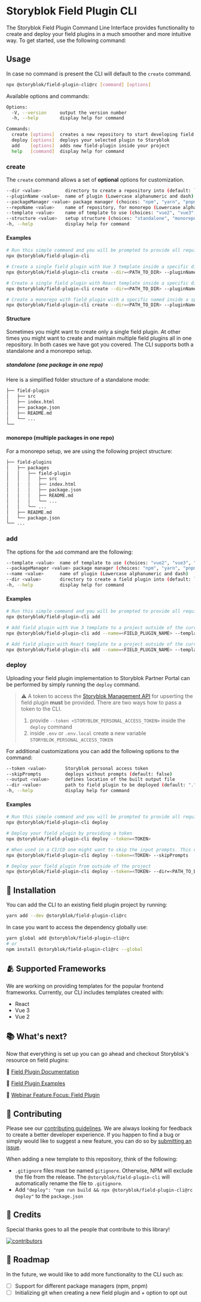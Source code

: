 # Storyblok Field Plugin CLI

[//]: # 'TBD Add storyblok social media and package links'

The Storyblok Field Plugin Command Line Interface provides functionality to create and deploy your field plugins in a much smoother and more intuitive way. To get started, use the following command:

## Usage

In case no command is present the CLI will default to the `create` command.

[//]: # 'TBD: add yarn create as soon as it is implemented'

```bash
npx @storyblok/field-plugin-cli@rc [command] [options]
```

Available options and commands:

```bash
Options:
  -V, --version     output the version number
  -h, --help        display help for command

Commands:
  create [options]  creates a new repository to start developing field plugins
  deploy [options]  deploys your selected plugin to Storyblok
  add    [options]  adds new field-plugin inside your project
  help   [command]  display help for command
```

[//]: # 'TBD Add GIF with interactive mode'

### create

The `create` command allows a set of **optional** options for customization.

```bash
--dir <value>         directory to create a repository into (default: `.`)
--pluginName <value>  name of plugin (Lowercase alphanumeric and dash)
--packageManager <value> package manager (choices: "npm", "yarn", "pnpm")
--repoName <value>    name of repository, for monorepo (Lowercase alphanumeric and dash)
--template <value>    name of template to use (choices: "vue2", "vue3", "react", "js")
--structure <value>   setup structure (choices: "standalone", "monorepo")
-h, --help            display help for command
```

#### Examples

```bash
# Run this simple command and you will be prompted to provide all required information
npx @storyblok/field-plugin-cli

# Create a single field plugin with Vue 3 template inside a specific directory with a specific named
npx @storyblok/field-plugin-cli create --dir=<PATH_TO_DIR> --pluginName=<FIELD_PLUGIN_NAME> --template=vue3 --structure=standalone --packageManager=npm

# Create a single field plugin with React template inside a specific directory with a specific named
npx @storyblok/field-plugin-cli create --dir=<PATH_TO_DIR> --pluginName=<FIELD_PLUGIN_NAME> --template=react --structure=standalone --packageManager=npm

# Create a monorepo with field plugin with a specific named inside a specific directory with Vue 2 template
npx @storyblok/field-plugin-cli create --dir=<PATH_TO_DIR> --pluginName=<FIELD_PLUGIN_NAME> --template=vue3 --structure=monorepo --packageManager=npm
```

#### Structure

Sometimes you might want to create only a single field plugin. At other times you might want to create and maintain multiple field plugins all in one repository. In both cases we have got you covered. The CLI supports both a standalone and a monorepo setup.

##### standalone (one package in one repo)

Here is a simplified folder structure of a standalone mode:

```bash
├── field-plugin
│   ├── src
│   ├── index.html
│   ├── package.json
│   ├── README.md
│   └── ...
└──
```

#### monorepo (multiple packages in one repo)

For a monorepo setup, we are using the following project structure:

```bash
├── field-plugins
│   ├── packages
│   │   ├── field-plugin
│   │   │   ├── src
│   │   │   ├── index.html
│   │   │   ├── package.json
│   │   │   ├── README.md
│   │   │   └── ...
│   │   └── ...
│   ├── README.md
│   └── package.json
└── ...
```

[//]: # 'TBD Add GIF with interactive mode'

### add

The options for the `add` command are the following:

```bash
--template <value>  name of template to use (choices: "vue2", "vue3", "react", "js")
--packageManager <value> package manager (choices: "npm", "yarn", "pnpm")
--name <value>      name of plugin (Lowercase alphanumeric and dash)
--dir <value>       directory to create a field plugin into (default: `.`)
-h, --help          display help for command
```

#### Examples

```bash
# Run this simple command and you will be prompted to provide all required information
npx @storyblok/field-plugin-cli add

# Add field plugin with Vue 3 template to a project outside of the current directory
npx @storyblok/field-plugin-cli add --name=<FIELD_PLUGIN_NAME> --template=vue3 --dir=<PATH_TO_DIR> --packageManager=npm

# Add field plugin with React template to a project outside of the current directory
npx @storyblok/field-plugin-cli add --name=<FIELD_PLUGIN_NAME> --template=react --dir=<PATH_TO_DIR> --packageManager=npm
```

[//]: # 'TBD Add GIF with interactive mode'

### deploy

Uploading your field plugin implementation to Storyblok Partner Portal can be performed by simply running the `deploy` command.

[//]: # 'Add information about deploy and what is specifically does - uploading content of a file to SB, not building'

> :warning: A token to access the [Storyblok Management API](https://www.storyblok.com/docs/api/management) for upserting the field plugin **must** be provided. There are two ways how to pass a token to the CLI.
>
> 1. provide `--token <STORYBLOK_PERSONAL_ACCESS_TOKEN>` inside the `deploy` command
> 2. inside `.env` or `.env.local` create a new variable `STORYBLOK_PERSONAL_ACCESS_TOKEN`

For additional customizations you can add the following options to the command:

```bash
--token <value>       Storyblok personal access token
--skipPrompts         deploys without prompts (default: false)
--output <value>      defines location of the built output file
--dir <value>         path to field plugin to be deployed (default: ".")
-h, --help            display help for command
```

#### Examples

```bash
# Run this simple command and you will be prompted to provide all required information. NOTE: This command will work only if you have created STORYBLOK_PERSONAL_ACCESS_TOKEN as an environmental variable inside .env or .env.local!
npx @storyblok/field-plugin-cli deploy

# Deploy your field plugin by providing a token
npx @storyblok/field-plugin-cli deploy --token=<TOKEN>

# When used in a CI/CD one might want to skip the input prompts. This can be achieved with the --skipPrompts flag
npx @storyblok/field-plugin-cli deploy --token=<TOKEN> --skipPrompts

# Deploy your field plugin from outside of the project
npx @storyblok/field-plugin-cli deploy --token=<TOKEN> --dir=<PATH_TO_DIR>
```

[//]: # 'Add snippet for root script to deploy a package'

## :electric_plug: Installation

You can add the CLI to an existing field plugin project by running:

```bash
yarn add --dev @storyblok/field-plugin-cli@rc
```

In case you want to access the dependency globally use:

```bash
yarn global add @storyblok/field-plugin-cli@rc
# or
npm install @storyblok/field-plugin-cli@rc --global
```

[//]: # 'TBD Add GIF with interactive mode'

## :people_hugging: Supported Frameworks

We are working on providing templates for the popular frontend frameworks. Currently, our CLI includes templates created with:

- React
- Vue 3
- Vue 2

## :books: What's next?

Now that everything is set up you can go ahead and checkout Storyblok's resource on field plugins:

🔗 [Field Plugin Documentation](https://www.storyblok.com/docs/plugins/field-type)

🔗 [Field Plugin Examples](https://github.com/storyblok/field-type-examples)

🔗 [Webinar Feature Focus: Field Plugin](https://www.youtube.com/watch?v=fvTWZCACDVQ)

## :seedling: Contributing

Please see our [contributing guidelines](https://github.com/storyblok/.github/blob/master/contributing.md). We are always looking for feedback to create a better developer experience. If you happen to find a bug or simply would like to suggest a new feature, you can do so by [submitting an issue](https://github.com/storyblok/field-plugin/issues).

When adding a new template to this repository, think of the following:

- `.gitignore` files must be named `gitignore`. Otherwise, NPM will exclude the file from the release. The `@storyblok/field-plugin-cli` will automatically rename the file to `.gitignore`.
- Add `"deploy": "npm run build && npx @storyblok/field-plugin-cli@rc deploy"` to the `package.json`

## :1st_place_medal: Credits

Special thanks goes to all the people that contribute to this library!

<a href="https://github.com/storyblok/field-plugin/graphs/contributors">
  <img alt='contributors' src="https://contrib.rocks/image?repo=storyblok/field-plugin"/>
</a>

[//]: # 'TBD provide information on semantic naming conventions for brnaches?'

## :construction: Roadmap

In the future, we would like to add more functionality to the CLI such as:

- [ ] Support for different package managers (npm, pnpm)
- [ ] Initializing git when creating a new field plugin and + option to opt out

[//]: # 'TBD'
[//]: # 'CI/CD - provide examples for how to setup a flow for ci/cd'
[//]: # 'Known Limitations'
